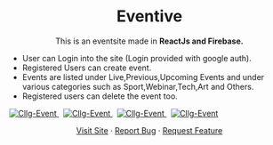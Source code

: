  <h1 align="center"> <strong>Eventive</strong> </h1> 
  <p align="center">
 This is an eventsite made in <strong>ReactJs and Firebase.</strong>
 <ul>
  <li>User can Login into the site (Login provided with google auth).</li> 
  <li>Registered Users can create event.</li> 
   <li>Events are listed under Live,Previous,Upcoming Events and under various categories such as Sport,Webinar,Tech,Art and Others.</li> 
    <li>Registered users can delete the event too.</li> 
 </ul>
                  
  <a href="https://github.com/urmi-256/Cllg-Event/fork" target="blank">            
  <img src="https://img.shields.io/badge/forks-0-brightgreen" alt="Cllg-Event"/>
</a>&nbsp;
<a href="https://github.com/urmi-256/Cllg-Event/stargazers" target="blank">
<img src="https://img.shields.io/badge/stars-1-brightgreen" alt="Cllg-Event"/>
</a>&nbsp;
<a href="https://github.com/urmi-256/Cllg-Event/issues" target="blank">
<img src="https://img.shields.io/badge/issues-0%20open-brightgreen" alt="Cllg-Event"/>
</a>&nbsp;
<a href="https://github.com/urmi-256/Cllg-Event/pulls" target="blank">
<img src="https://img.shields.io/badge/pull%20request-0%20open-brightgreen" alt="Cllg-Event"/>
</a>
</p>
 <p align="center">
    <a href="https://event-site-885c6.web.app/" target="blank">Visit Site</a>
    ·
    <a href="https://github.com/urmi-256/Cllg-Event/issues/new/choose">Report Bug</a>
    ·
    <a href="https://github.com/urmi-256/Cllg-Event/issues/new/choose">Request Feature</a>
</p>
